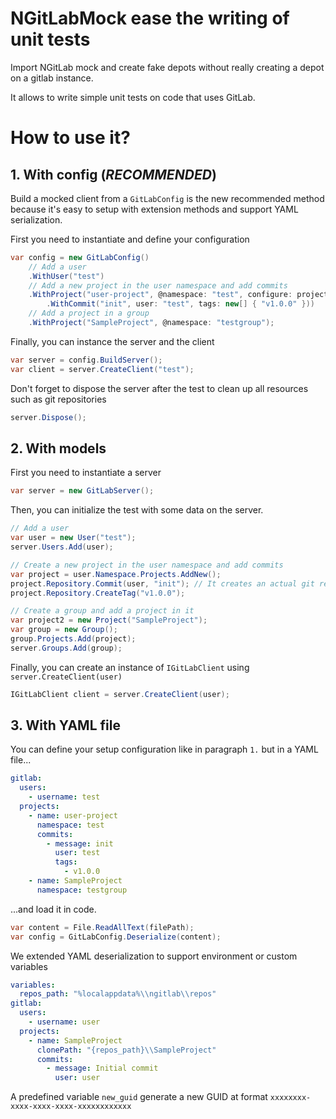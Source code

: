 # NGitLabMock ease the writing of unit tests

Import NGitLab mock and create fake depots without really
creating a depot on a gitlab instance. 

It allows to write simple unit tests on code that uses GitLab.

# How to use it?

## 1. With config (*RECOMMENDED*)

Build a mocked client from a `GitLabConfig` is the new recommended method because it's easy to setup with extension methods
and support YAML serialization.

First you need to instantiate and define your configuration

```csharp
var config = new GitLabConfig()
    // Add a user
    .WithUser("test")
    // Add a new project in the user namespace and add commits
    .WithProject("user-project", @namespace: "test", configure: project => project
        .WithCommit("init", user: "test", tags: new[] { "v1.0.0" }))
    // Add a project in a group
    .WithProject("SampleProject", @namespace: "testgroup");
```

Finally, you can instance the server and the client

```csharp
var server = config.BuildServer();
var client = server.CreateClient("test");
```

Don't forget to dispose the server after the test to clean up all resources such as git repositories

```csharp
server.Dispose();
```

## 2. With models

First you need to instantiate a server

```csharp
var server = new GitLabServer();
```

Then, you can initialize the test with some data on the server.

```csharp
// Add a user
var user = new User("test");
server.Users.Add(user);

// Create a new project in the user namespace and add commits
var project = user.Namespace.Projects.AddNew();
project.Repository.Commit(user, "init"); // It creates an actual git repository
project.Repository.CreateTag("v1.0.0");

// Create a group and add a project in it
var project2 = new Project("SampleProject");
var group = new Group();
group.Projects.Add(project);
server.Groups.Add(group);
```

Finally, you can create an instance of `IGitLabClient` using `server.CreateClient(user)`

```csharp
IGitLabClient client = server.CreateClient(user);
```

## 3. With YAML file

You can define your setup configuration like in paragraph `1.` but in a YAML file...

```yaml
gitlab:
  users:
    - username: test
  projects:
    - name: user-project
      namespace: test
      commits:
        - message: init
          user: test
          tags:
            - v1.0.0
    - name: SampleProject
      namespace: testgroup
```

...and load it in code.

```csharp
var content = File.ReadAllText(filePath);
var config = GitLabConfig.Deserialize(content);
```

We extended YAML deserialization to support environment or custom variables

```yaml
variables:
  repos_path: "%localappdata%\\ngitlab\\repos"
gitlab:
  users:
    - username: user
  projects:
    - name: SampleProject
      clonePath: "{repos_path}\\SampleProject"
      commits:
        - message: Initial commit
          user: user
```

A predefined variable `new_guid` generate a new GUID at format `xxxxxxxx-xxxx-xxxx-xxxx-xxxxxxxxxxxx`
